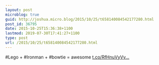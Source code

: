 ```yaml
---
layout: post
microblog: true
guid: http://joshua.micro.blog/2015/10/25/t658140084542177280.html
post_id: 36795
date: 2015-10-25T15:36:38+1100
lastmod: 2019-07-30T17:41:27+1100
type: post
url: /2015/10/25/t658140084542177280.html
---
```

#Lego + #Ironman + #bowtie = awesome [t.co/RfHnuVyVv...](https://t.co/RfHnuVyVv4)
